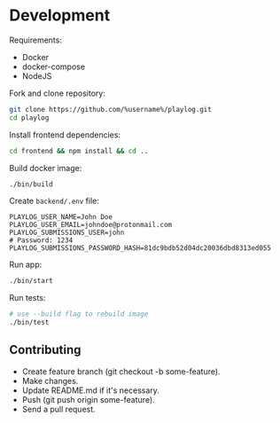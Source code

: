 # Development

Requirements:

- Docker
- docker-compose
- NodeJS

Fork and clone repository:

```sh
git clone https://github.com/%username%/playlog.git
cd playlog
```

Install frontend dependencies:

```sh
cd frontend && npm install && cd ..
```

Build docker image:

```sh
./bin/build
```

Create `backend/.env` file:

```env
PLAYLOG_USER_NAME=John Doe
PLAYLOG_USER_EMAIL=johndoe@protonmail.com
PLAYLOG_SUBMISSIONS_USER=john
# Password: 1234
PLAYLOG_SUBMISSIONS_PASSWORD_HASH=81dc9bdb52d04dc20036dbd8313ed055

```

Run app:

```sh
./bin/start
```

Run tests:

```sh
# use --build flag to rebuild image
./bin/test
```

## Contributing

- Create feature branch (git checkout -b some-feature).
- Make changes.
- Update README.md if it's necessary.
- Push (git push origin some-feature).
- Send a pull request.
